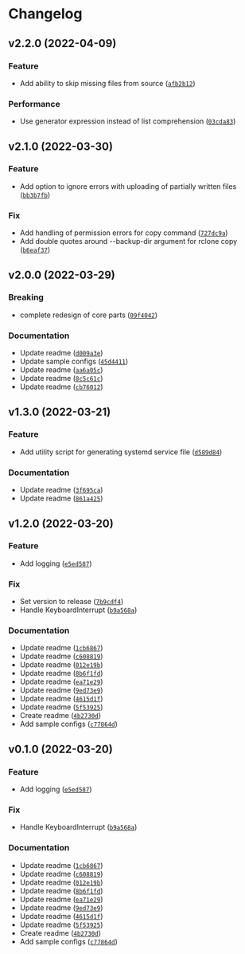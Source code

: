 # Changelog

<!--next-version-placeholder-->

## v2.2.0 (2022-04-09)
### Feature
* Add ability to skip missing files from source ([`afb2b12`](https://github.com/ark-key/backup-witch/commit/afb2b125e224e64bedc071e503e975d8d212eeeb))

### Performance
* Use generator expression instead of list comprehension ([`03cda83`](https://github.com/ark-key/backup-witch/commit/03cda8339dff7009bc8a4b1799346f17ffa939fe))

## v2.1.0 (2022-03-30)
### Feature
* Add option to ignore errors with uploading of partially written files ([`bb3b7fb`](https://github.com/ark-key/backup-witch/commit/bb3b7fbdbb44a8698cb10241e7f58fab6463deba))

### Fix
* Add handling of permission errors for copy command ([`727dc9a`](https://github.com/ark-key/backup-witch/commit/727dc9a26745b6d1809f68bb5e0392a348f81e2e))
* Add double quotes around --backup-dir argument for rclone copy ([`b6eaf37`](https://github.com/ark-key/backup-witch/commit/b6eaf37e80daf7ecc91fee63440967f15fabcf25))

## v2.0.0 (2022-03-29)
### Breaking
* complete redesign of core parts ([`09f4042`](https://github.com/ark-key/backup-witch/commit/09f404297987f9c8362cbd7232245a61cc5419df))

### Documentation
* Update readme ([`d009a3e`](https://github.com/ark-key/backup-witch/commit/d009a3e591c4c8d3383bb8b36ca131b6c57af395))
* Update sample configs ([`45d4411`](https://github.com/ark-key/backup-witch/commit/45d4411a7333a18dc3e591e4127c32a9a38129f4))
* Update readme ([`aa6a05c`](https://github.com/ark-key/backup-witch/commit/aa6a05c2fa9614b078b9e3ca5a1b9a2edb58c366))
* Update readme ([`8c5c61c`](https://github.com/ark-key/backup-witch/commit/8c5c61c3c746069b0defbf02458783e2a90e9a59))
* Update readme ([`cb76012`](https://github.com/ark-key/backup-witch/commit/cb760123cf6fc2211daeea1dd0fa6b575bf600d6))

## v1.3.0 (2022-03-21)
### Feature
* Add utility script for generating systemd service file ([`d589d84`](https://github.com/ark-key/backup-witch/commit/d589d84cc1e52e9314a9b76f9588ea5da9ace0c4))

### Documentation
* Update readme ([`3f695ca`](https://github.com/ark-key/backup-witch/commit/3f695cae497762fe6220e82b14423c4f7bccfe09))
* Update readme ([`861a425`](https://github.com/ark-key/backup-witch/commit/861a42573a3e08447f5bc54368c02d49df3ed16a))

## v1.2.0 (2022-03-20)
### Feature
* Add logging ([`e5ed587`](https://github.com/ark-key/backup-witch/commit/e5ed58726675e5fb62859b6445062d06e738415f))

### Fix
* Set version to release ([`7b9cdf4`](https://github.com/ark-key/backup-witch/commit/7b9cdf4628439b7943978aa7f933860918c7d12f))
* Handle KeyboardInterrupt ([`b9a568a`](https://github.com/ark-key/backup-witch/commit/b9a568a9d3b7fd049d7d82a671f033a4139f4f9b))

### Documentation
* Update readme ([`1cb6867`](https://github.com/ark-key/backup-witch/commit/1cb6867f7d2894957c35ea4ec1c4b7dfc0d30ef5))
* Update readme ([`c608819`](https://github.com/ark-key/backup-witch/commit/c6088191e494914d317447ab7d205fd79d2b5895))
* Update readme ([`012e19b`](https://github.com/ark-key/backup-witch/commit/012e19b90a3f7cd5a69ff4eb2eb1d1fe5d1b56ef))
* Update readme ([`8b6f1fd`](https://github.com/ark-key/backup-witch/commit/8b6f1fdf06f2fba7bca50c4bebcd360bbed19118))
* Update readme ([`ea71e29`](https://github.com/ark-key/backup-witch/commit/ea71e2945f7c1e3d8c81669d239e6a6cb5560889))
* Update readme ([`9ed73e9`](https://github.com/ark-key/backup-witch/commit/9ed73e9052e3a30c96683599ef72d64134d22a11))
* Update readme ([`4615d1f`](https://github.com/ark-key/backup-witch/commit/4615d1f4c92d6514eebc1ec01b50a921ae8ec2e7))
* Update readme ([`5f53925`](https://github.com/ark-key/backup-witch/commit/5f53925a55a9fb204f0b030cfe65447dc27a9a28))
* Create readme ([`4b2730d`](https://github.com/ark-key/backup-witch/commit/4b2730d9aef6fbc5c8947428f940f6728d22a615))
* Add sample configs ([`c77864d`](https://github.com/ark-key/backup-witch/commit/c77864d6b690ea22013528bc873c559e54eb9eb8))

## v0.1.0 (2022-03-20)
### Feature
* Add logging ([`e5ed587`](https://github.com/ark-key/backup-witch/commit/e5ed58726675e5fb62859b6445062d06e738415f))

### Fix
* Handle KeyboardInterrupt ([`b9a568a`](https://github.com/ark-key/backup-witch/commit/b9a568a9d3b7fd049d7d82a671f033a4139f4f9b))

### Documentation
* Update readme ([`1cb6867`](https://github.com/ark-key/backup-witch/commit/1cb6867f7d2894957c35ea4ec1c4b7dfc0d30ef5))
* Update readme ([`c608819`](https://github.com/ark-key/backup-witch/commit/c6088191e494914d317447ab7d205fd79d2b5895))
* Update readme ([`012e19b`](https://github.com/ark-key/backup-witch/commit/012e19b90a3f7cd5a69ff4eb2eb1d1fe5d1b56ef))
* Update readme ([`8b6f1fd`](https://github.com/ark-key/backup-witch/commit/8b6f1fdf06f2fba7bca50c4bebcd360bbed19118))
* Update readme ([`ea71e29`](https://github.com/ark-key/backup-witch/commit/ea71e2945f7c1e3d8c81669d239e6a6cb5560889))
* Update readme ([`9ed73e9`](https://github.com/ark-key/backup-witch/commit/9ed73e9052e3a30c96683599ef72d64134d22a11))
* Update readme ([`4615d1f`](https://github.com/ark-key/backup-witch/commit/4615d1f4c92d6514eebc1ec01b50a921ae8ec2e7))
* Update readme ([`5f53925`](https://github.com/ark-key/backup-witch/commit/5f53925a55a9fb204f0b030cfe65447dc27a9a28))
* Create readme ([`4b2730d`](https://github.com/ark-key/backup-witch/commit/4b2730d9aef6fbc5c8947428f940f6728d22a615))
* Add sample configs ([`c77864d`](https://github.com/ark-key/backup-witch/commit/c77864d6b690ea22013528bc873c559e54eb9eb8))
